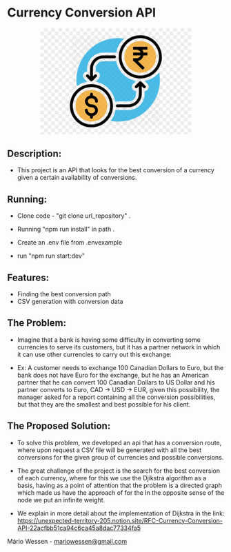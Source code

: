 <head>
	<h1>  Currency Conversion API  </h1>
</head>
<body>
	<p align="center">
  <img src="logo.png" width="350" title="Conversion">
</p>
<div>
  
  ##  Description:  
   - This project is an API that looks for the best conversion of a currency given a certain availability of conversions.
   
  ##  Running:  
   - Clone code - "git clone url_repository" .

   - Running "npm run install" in path .
   
   - Create an .env file from .envexample
   
   - run "npm run start:dev"
  ## Features:
  - Finding the best conversion path
  - CSV generation with conversion data

  ##  The Problem:
   - Imagine that a bank is having some difficulty in converting some currencies to serve its customers, but it has a partner network in which it can use other currencies to carry out this exchange:

   - Ex: A customer needs to exchange 100 Canadian Dollars to Euro, but the bank does not have Euro for the exchange, but he has an American partner that he can convert 100 Canadian Dollars to US Dollar and his partner converts to Euro, CAD -> USD -> EUR, given this possibility, the manager asked for a report containing all the conversion possibilities, but that they are the smallest and best possible for his client.

  ##  The Proposed Solution:
   - To solve this problem, we developed an api that has a conversion route, where upon request a CSV file will be generated with all the best conversions for the given group of currencies and possible conversions.

   - The great challenge of the project is the search for the best conversion of each currency, where for this we use the Djikstra algorithm as a basis, having as a point of attention that the problem is a directed graph which made us have the approach of for the In the opposite sense of the node we put an infinite weight.

   - We explain in more detail about the implementation of Dijkstra in the link: https://unexpected-territory-205.notion.site/RFC-Currency-Conversion-API-22acfbb51ca94c6ca45a8dac77334fa5
</div>

</body>

<footer>
  <p>Mário Wessen - <a href="mailto:mariowessen@gmail.com">mariowessen@gmail.com</a></p>
</footer>




